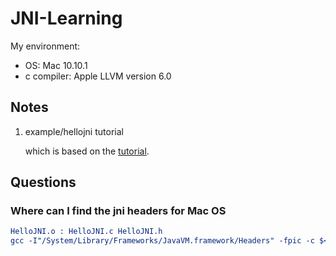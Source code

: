 JNI-Learning
==

My environment:

- OS: Mac 10.10.1
- c compiler: Apple LLVM version 6.0

## Notes

1. example/hellojni tutorial

	which is based on the [tutorial](https://www3.ntu.edu.sg/home/ehchua/programming/java/JavaNativeInterface.html).

## Questions

### Where can I find the jni headers for Mac OS

```CMake
HelloJNI.o : HelloJNI.c HelloJNI.h
gcc -I"/System/Library/Frameworks/JavaVM.framework/Headers" -fpic -c $< -o $@
```